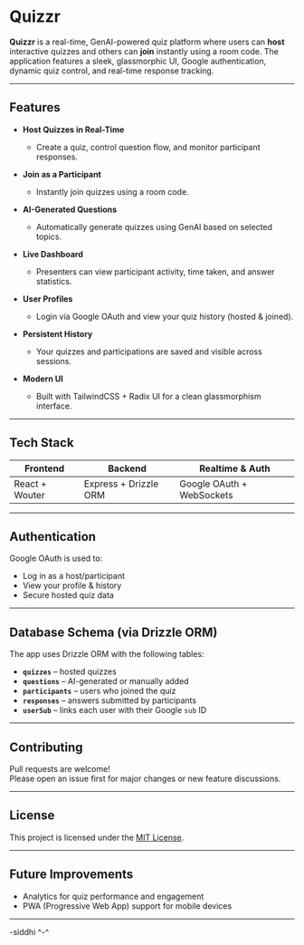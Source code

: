 # Quizzr

**Quizzr** is a real-time, GenAI-powered quiz platform where users can **host** interactive quizzes and others can **join** instantly using a room code. The application features a sleek, glassmorphic UI, Google authentication, dynamic quiz control, and real-time response tracking.

---

## Features

- **Host Quizzes in Real-Time**
  - Create a quiz, control question flow, and monitor participant responses.

- **Join as a Participant**
  - Instantly join quizzes using a room code.

- **AI-Generated Questions**
  - Automatically generate quizzes using GenAI based on selected topics.

- **Live Dashboard**
  - Presenters can view participant activity, time taken, and answer statistics.

- **User Profiles**
  - Login via Google OAuth and view your quiz history (hosted & joined).

- **Persistent History**
  - Your quizzes and participations are saved and visible across sessions.

- **Modern UI**
  - Built with TailwindCSS + Radix UI for a clean glassmorphism interface.

---

## Tech Stack

| Frontend        | Backend              | Realtime & Auth         |
|------------------|----------------------|---------------------------|
| React + Wouter   | Express + Drizzle ORM | Google OAuth + WebSockets |

---

##  Authentication

Google OAuth is used to:

-  Log in as a host/participant  
-  View your profile & history  
-  Secure hosted quiz data  

---

##  Database Schema (via Drizzle ORM)

The app uses Drizzle ORM with the following tables:

- **`quizzes`** – hosted quizzes  
- **`questions`** – AI-generated or manually added  
- **`participants`** – users who joined the quiz  
- **`responses`** – answers submitted by participants  
- **`userSub`** – links each user with their Google `sub` ID  

---

## Contributing

Pull requests are welcome!  
Please open an issue first for major changes or new feature discussions.

---

## License

This project is licensed under the [MIT License](LICENSE).

---

## Future Improvements

-  Analytics for quiz performance and engagement  
-  PWA (Progressive Web App) support for mobile devices  

---

-siddhi ^-^

